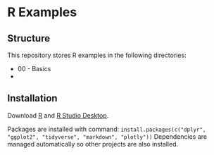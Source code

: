 # R Examples

## Structure

This repository stores R examples in the following directories:

 * 00 - Basics
 *

## Installation

Download [R](https://cran.r-project.org/) and [R Studio Desktop](https://www.rstudio.com/products/RStudio/).

Packages are installed with command:
`install.packages(c("dplyr", "ggplot2", "tidyverse", "markdown", "plotly"))`
Dependencies are managed automatically so other projects are also installed.